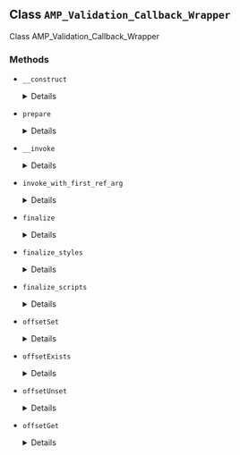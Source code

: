 ## Class `AMP_Validation_Callback_Wrapper`

Class AMP_Validation_Callback_Wrapper

### Methods
* `__construct`

	<details>

	```php
	public __construct( $callback )
	```

	AMP_Validation_Callback_Wrapper constructor.


	</details>
* `prepare`

	<details>

	```php
	protected prepare( $args )
	```

	Prepare for invocation.


	</details>
* `__invoke`

	<details>

	```php
	public __invoke( $args )
	```

	Invoke wrapped callback.


	</details>
* `invoke_with_first_ref_arg`

	<details>

	```php
	public invoke_with_first_ref_arg( $first_arg, $other_args )
	```

	Invoke wrapped callback with first argument passed by reference.


	</details>
* `finalize`

	<details>

	```php
	protected finalize( array $preparation )
	```

	Finalize invocation.


	</details>
* `finalize_styles`

	<details>

	```php
	protected finalize_styles( \WP_Styles $wp_styles, array $before_registered, array $before_enqueued, array $before_extras )
	```

	Finalize styles after invocation.


	</details>
* `finalize_scripts`

	<details>

	```php
	protected finalize_scripts( \WP_Scripts $wp_scripts, array $before_registered, array $before_enqueued, array $before_extras )
	```

	Finalize scripts after invocation.


	</details>
* `offsetSet`

	<details>

	```php
	public offsetSet( $offset, $value )
	```

	Offset set.


	</details>
* `offsetExists`

	<details>

	```php
	public offsetExists( $offset )
	```

	Offset exists.


	</details>
* `offsetUnset`

	<details>

	```php
	public offsetUnset( $offset )
	```

	Offset unset.


	</details>
* `offsetGet`

	<details>

	```php
	public offsetGet( $offset )
	```

	Offset get.


	</details>
